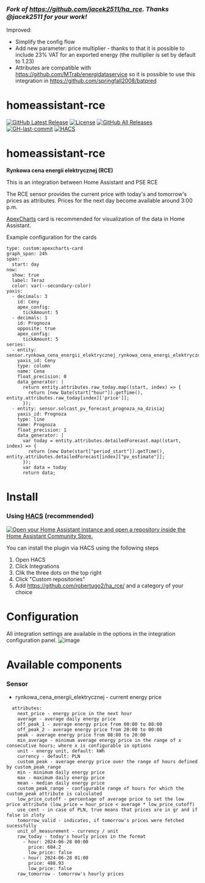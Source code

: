 ### *Fork of https://github.com/jacek2511/ha_rce. Thanks @jacek2511 for your work!*
Improved:
 * Simplify the config flow
 * Add new parameter: price multiplier - thanks to that it is possible to include 23% VAT for an exported energy (the multiplier is set by default to 1.23)
 * Attributes are compatible with https://github.com/MTrab/energidataservice so it is possible to use this integration in https://github.com/springfall2008/batpred
# homeassistant-rce

[![GitHub Latest Release][releases_shield]][latest_release] [![License][license-shield]](LICENSE) [![GitHub All Releases][downloads_total_shield]][releases] [![GH-last-commit][latest_commit]][commits] [![HACS][hacsbadge]][hacs]
<!-- [![usage_badge](https://img.shields.io/badge/dynamic/json?label=Usage&query=ha_rce.total&url=https://analytics.home-assistant.io/custom_integrations.json)](https://analytics.home-assistant.io) -->


# homeassistant-rce
**Rynkowa cena energii elektrycznej (RCE)**

This is an integration between Home Assistant and PSE RCE

The RCE sensor provides the current price with today's and tomorrow's prices as attributes. Prices for the next day become available around 3:00 p.m.

<a href="https://github.com/RomRider/apexcharts-card">ApexCharts</a> card is recommended for visualization of the data in Home Assistant.

Example configuration for the cards
<pre class="wp-block-code"><code>type: custom:apexcharts-card
graph_span: 24h
span:
  start: day
now:
  show: true
  label: Teraz
  color: var(--secondary-color)
yaxis:
  - decimals: 3
    id: Ceny
    apex_config:
      tickAmount: 5
  - decimals: 1
    id: Prognoza
    opposite: true
    apex_config:
      tickAmount: 5
series:
  - entity: sensor.rynkowa_cena_energii_elektrycznej_rynkowa_cena_energi_elektrycznej
    yaxis_id: Ceny
    type: column
    name: Cena
    float_precision: 0
    data_generator: |
      return entity.attributes.raw_today.map((start, index) => {
        return [new Date(start["hour"]).getTime(), entity.attributes.raw_today[index]['price']];
      });
  - entity: sensor.solcast_pv_forecast_prognoza_na_dzisiaj
    yaxis_id: Prognoza
    type: line
    name: Prognoza
    float_precision: 1
    data_generator: |
      var today = entity.attributes.detailedForecast.map((start, index) => {
        return [new Date(start["period_start"]).getTime(), entity.attributes.detailedForecast[index]["pv_estimate"]];
      });
      var data = today
      return data;</code></pre>

# Install

### Using [HACS](https://hacs.xyz/) (recommended)
[![Open your Home Assistant instance and open a repository inside the Home Assistant Community Store.](https://my.home-assistant.io/badges/hacs_repository.svg)](https://my.home-assistant.io/redirect/hacs_repository/?owner=robertugo2&repository=ha_rce&category=Integration)

You can install the plugin via HACS using the following steps

1. Open HACS
2. Click Integrations
3. Clik the three dots on the top right
4. Click "Custom repositories"
5. Add https://github.com/robertugo2/ha_rce/ and a category of your choice

# Configuration
All integration settings are available in the options in the integration configuration panel.
![image](https://github.com/user-attachments/assets/228cb8c6-c410-47a5-b0f6-41ddf82e2de4)

# Available components

### Sensor
* rynkowa_cena_energii_elektrycznej - current energy price

```
  attributes: 
    next_price - energy price in the next hour
    average - average daily energy price
    off_peak_1 - average energy price from 00:00 to 08:00
    off_peak_2 - average energy price from 20:00 to 00:00
    peak - average energy price from 08:00 to 20:00
    min_average - minimum average energy price in the range of x consecutive hours; where x is configurable in options
    unit - energy unit, default: kWh
    currency - default: PLN
    custom_peak - average energy price over the range of hours defined by custom_peak_range
    min - minimum daily energy price
    max - maximum daily energy price
    mean - median daily energy price
    custom_peak_range - configurable range of hours for which the custom_peak attribute is calculated
    low_price_cutoff - percentage of average price to set the low price attribute (low_price = hour_price < average * low_price_cutoff)
    use_cent - in case of PLN, true means that prices are in gr and if false in zloty
    tomorrow_valid - indicates, if tomorrow's prices were fetched sucessfully
    unit_of_measurement - currency / unit
    raw_today - today's hourly prices in the format
      - hour: 2024-06-28 00:00
        price: 604.2
        low_price: false
      - hour: 2024-06-28 01:00
        price: 488.93
        low_price: false
    raw_tomorrow - tomorrow's hourly prices
  ```

[hacs]: https://hacs.xyz
[hacsbadge]: https://img.shields.io/badge/HACS-Custom-orange.svg
[latest_release]: https://github.com/robertugo2/ha_rce/releases/latest
[releases_shield]: https://img.shields.io/github/release/robertugo2/ha_rce.svg?style=popout
[releases]: https://github.com/robertugo2/ha_rce/releases
[downloads_total_shield]: https://img.shields.io/github/downloads/robertugo2/ha_rce/total
[license-shield]: https://img.shields.io/github/license/robertugo2/ha_rce
[latest_commit]: https://img.shields.io/github/last-commit/robertugo2/ha_rce.svg?style=flat-square
[commits]: https://github.com/robertugo2/ha_rce/commits/master
